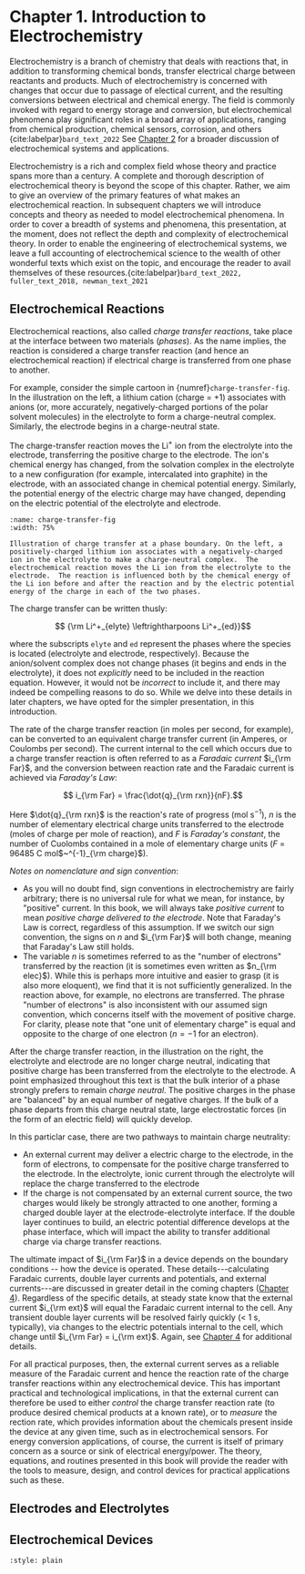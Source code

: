 # Chapter 1. Introduction to Electrochemistry

Electrochemistry is a branch of chemistry that deals with reactions that, in addition to transforming chemical bonds, transfer electrical charge between reactants and products.  Much of electrochemistry is concerned with changes that occur due to passage of electical current, and the resulting conversions between electrical and chemical energy. The field is commonly invoked with regard to energy storage and conversion, but electrochemical phenomena play significant roles in a broad array of applications, ranging from chemical production, chemical sensors, corrosion, and others {cite:labelpar}`bard_text_2022` See [Chapter 2](../../chapters/ch2-devices-and-systems/ch2-content.md) for a broader discussion of electrochemical systems and applications.

Electrochemistry is a rich and complex field whose theory and practice spans more than a century.  A complete and thorough description of electrochemical theory is beyond the scope of this chapter. Rather, we aim to give an overview of the primary features of what makes an electrochemical reaction.  In subsequent chapters we will introduce concepts and theory as needed to model electrochemical phenomena. In order to cover a breadth of systems and phenomena, this presentation, at the moment, does not reflect the depth and complexity of electrochemical theory. In order to enable the engineering of electrochemical systems, we leave a full accounting of electrochemical science to the wealth of other wonderful texts which exist on the topic, and encourage the reader to avail themselves of these resources.{cite:labelpar}`bard_text_2022, fuller_text_2018, newman_text_2021`

## Electrochemical Reactions
Electrochemical reactions, also called _charge transfer reactions_, take place at the interface between two materials (_phases_). As the name implies, the reaction is considered a charge transfer reaction (and hence an electrochemical reaction) if electrical charge is transferred from one phase to another.

For example, consider the simple cartoon in {numref}`charge-transfer-fig`. In the illustration on the left, a lithium cation (charge = +1) associates with anions (or, more accurately, negatively-charged portions of the polar solvent molecules) in the electrolyte to form a charge-neutral complex. Similarly, the electrode begins in a charge-neutral state. 

The charge-transfer reaction moves the Li$^+$ ion from the electrolyte into the electrode, transferring the positive charge to the electrode. The ion's chemical energy has changed, from the solvation complex in the electrolyte to a new configuration (for example, intercalated into graphite) in the electrode, with an associated change in chemical potential energy. Similarly, the potential energy of the electric charge may have changed, depending on the electric potential of the electrolyte and electrode.

```{figure} ../../images/charge-transfer.png
:name: charge-transfer-fig
:width: 75%

Illustration of charge transfer at a phase boundary. On the left, a positively-charged lithium ion associates with a negatively-charged ion in the electrolyte to make a charge-neutral complex.  The electrochemical reaction moves the Li ion from the electrolyte to the electrode.  The reaction is influenced both by the chemical energy of the Li ion before and after the reaction and by the electric potential energy of the charge in each of the two phases.
```

The charge transfer can be written thusly:

$$ {\rm Li^+_{elyte} \leftrightharpoons Li^+_{ed}}$$

where the subscripts `elyte` and `ed` represent the phases where the species is located (electrolyte and electrode, respectively).  Because the anion/solvent complex does not change phases (it begins and ends in the electrolyte), it does not _explicitly_ need to be included in the reaction equation. However, it would not be _incorrect_ to include it, and there may indeed be compelling reasons to do so.  While we delve into these details in later chapters, we have opted for the simpler presentation, in this introduction.


The rate of the charge transfer reaction (in moles per second, for example), can be converted to an equivalent charge transfer current (in Amperes, or Coulombs per second).  The current internal to the cell which occurs due to a charge transfer reaction is often referred to as a _Faradaic current_ $i_{\rm Far}$, and the conversion between reaction rate and the Faradaic current is achieved via *Faraday's Law*:

$$ i_{\rm Far} = \frac{\dot{q}_{\rm rxn}}{nF}.$$

Here $\dot{q}_{\rm rxn}$ is the reaction's rate of progress (mol s$^{-1}$), $n$ is the number of elementary electrical charge units transferred to the electrode (moles of charge per mole of reaction), and $F$ is _Faraday's constant_, the number of Cuolombs contained in a mole of elementary charge units ($F$ = 96485 C mol$~^{-1}_{\rm charge}$).

_Notes on nomenclature and sign convention_: 
- As you will no doubt find, sign conventions in electrochemistry are fairly arbitrary; there is no universal rule for what we mean, for instance, by "positive" current.  In this book, we will always take _positive current_ to mean _positive charge delivered to the electrode_.  Note that Faraday's Law is correct, regardless of this assumption.  If we switch our sign convention, the signs on $n$ and $i_{\rm Far}$ will both change, meaning that Faraday's Law still holds.
- The variable $n$ is sometimes referred to as the "number of electrons" transferred by the reaction (it is sometimes even written as $n_{\rm elec}$).  While this is perhaps more intuitive and easier to grasp (it is also more eloquent), we find that it is not sufficiently generalized.  In the reaction above, for example, no electrons are transferred. The phrase "number of electrons" is also inconsistent with our assumed sign convention, which concerns itself with the movement of positive charge.  For clarity, please note that "one unit of elementary charge" is equal and opposite to the charge of one electron ($n = -1$ for an electron).

After the charge transfer reaction, in the illustration on the right, the electrolyte and electrode are no longer charge neutral, indicating that positive charge has been transferred from the electrolyte to the electrode. A point emphasized throughout this text is that the bulk interior of a phase strongly prefers to remain _charge neutral_. The positive charges in the phase are "balanced" by an equal number of negative charges. If the bulk of a phase departs from this charge neutral state, large electrostatic forces (in the form of an electric field) will quickly develop.

In this particlar case, there are two pathways to maintain charge neutrality:
- An external current may deliver a electric charge to the electrode, in the form of electrons, to compensate for the positive charge transferred to the electrode. In the electrolyte, ionic current through the electrolyte will replace the charge transferred to the electrode
- If the charge is not compensated by an external current source, the two charges would likely be strongly attracted to one another, forming a charged double layer at the electrode-electrolyte interface. If the double layer continues to build, an electric potential difference develops at the phase interface, which will impact the ability to transfer additional charge via charge transfer reactions.

The ultimate impact of $i_{\rm Far}$ in a device depends on the boundary conditions -- how the device is operated. These details---calculating Faradaic currents, double layer currents and potentials, and external currents---are discussed in greater detail in the coming chapters ([Chapter 4](../../chapters/ch4-charge-transfer/ch4-content.md)). Regardless of the specific details, at steady state know that the external current $i_{\rm ext}$ will equal the Faradaic current internal to the cell.  Any transient double layer currents will be resolved fairly quickly (< 1 s, typically), via changes to the electric potentials internal to the cell, which change until $i_{\rm Far} = i_{\rm ext}$. Again, see [Chapter 4](../../chapters/ch4-charge-transfer/ch4-content.md) for additional details.

For all practical purposes, then, the external current serves as a reliable measure of the Faradaic current and hence the reaction rate of the charge transfer reactions within any electrochemical device. This has important practical and technological implications, in that the external current can therefore be used to either _control_ the charge transfer reaction rate (to produce desired chemical products at a known rate), or to _measure_ the rection rate, which provides information about the chemicals present inside the device at any given time, such as in electrochemical sensors.  For energy conversion applications, of course, the current is itself of primary concern as a source or sink of electrical energy/power. The theory, equations, and routines presented in this book will provide the reader with the tools to measure, design, and control devices for practical applications such as these.


## Electrodes and Electrolytes

## Electrochemical Devices


```{bibliography}
:style: plain
```